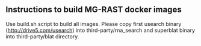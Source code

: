 Instructions to build MG-RAST docker images
-------------------------------------------


Use build.sh script to build all images. Please copy first usearch binary (http://drive5.com/usearch) into third-party/rna_search and superblat binary into third-party/blat directory.
